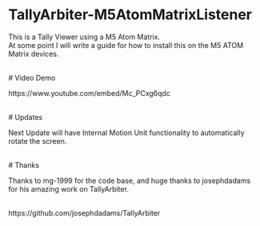 # TallyArbiter-M5AtomMatrixListener
<p>This is a Tally Viewer using a M5 Atom Matrix.
<br>
At some point I will write a guide for how to install this on the M5 ATOM Matrix devices.</p>
<br>
# Video Demo
<p>https://www.youtube.com/embed/Mc_PCxg6qdc</p>
<br>
# Updates
<p>Next Update will have Internal Motion Unit functionality to automatically rotate the screen.</p>
<br>
# Thanks
<p>Thanks to mg-1999 for the code base, and huge thanks to josephdadams for his amazing work on TallyArbiter.</p>
<br>
https://github.com/josephdadams/TallyArbiter

